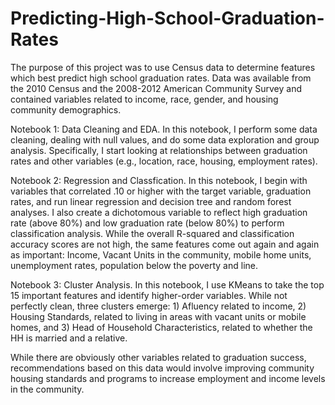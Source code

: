 # Predicting-High-School-Graduation-Rates

The purpose of this project was to use Census data to determine features which best predict high school graduation rates. Data was available from the 2010 Census and the 2008-2012 American Community Survey and contained variables related to income, race, gender, and housing community demographics. 

Notebook 1: Data Cleaning and EDA. In this notebook, I perform some data cleaning, dealing with null values, and do some data exploration and group analysis. Specifically, I start looking at relationships between graduation rates and other variables (e.g., location, race, housing, employment rates). 

Notebook 2: Regression and Classfication. In this notebook, I begin with variables that correlated .10 or higher with the target variable, graduation rates, and run linear regression and decision tree and random forest analyses. I also create a dichotomous variable to reflect high graduation rate (above 80%) and low graduation rate (below 80%) to perform classification analysis. While the overall R-squared and classification accuracy scores are not high, the same features come out again and again as important: Income, Vacant Units in the community, mobile home units, unemployment rates, population below the poverty and line.

Notebook 3: Cluster Analysis. In this notebook, I use KMeans to take the top 15 important features and identify higher-order variables. While not perfectly clean, three clusters emerge: 1) Afluency related to income, 2) Housing Standards, related to living in areas with vacant units or mobile homes, and 3) Head of Household Characteristics, related to whether the HH is married and a relative. 

While there are obviously other variables related to graduation success, recommendations based on this data would involve improving community housing standards and programs to increase employment and income levels in the community. 
